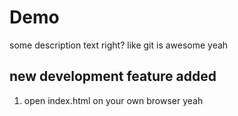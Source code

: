 # Demo 

some description text right? 
like git is awesome yeah

## new development feature added

1. open index.html on your own browser yeah
